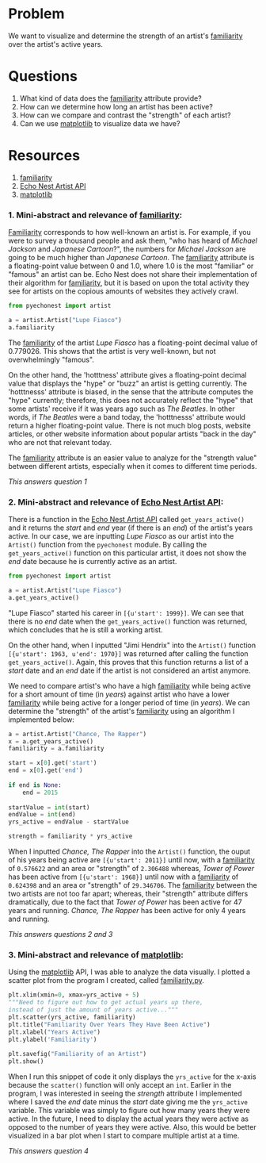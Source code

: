 # Problem
We want to visualize and determine the strength of an artist's [familiarity] over the
artist's active years.

# Questions
1. What kind of data does the [familiarity] attribute provide?
2. How can we determine how long an artist has been active?
3. How can we compare and contrast the "strength" of each artist?
4. Can we use [matplotlib] to visualize data we have?

# Resources
1. [familiarity]
2. [Echo Nest Artist API]
3. [matplotlib]


### 1. Mini-abstract and relevance of [familiarity]:
[Familiarity] corresponds to how well-known an artist is. For example, if you were to survey a
thousand people and ask them, "who has heard of *Michael Jackson* and *Japanese Cartoon*?", the
numbers for *Michael Jackson* are going to be much higher than *Japanese Cartoon*. The [familiarity]
attribute is a floating-point value between 0 and 1.0, where 1.0 is the most "familiar" or
"famous" an artist can be. Echo Nest does not share their implementation of their algorithm for [familiarity],
but it is based on upon the total activity they see for artists on the copious amounts of websites they
actively crawl. 

```python
from pyechonest import artist

a = artist.Artist("Lupe Fiasco")
a.familiarity
```
The [familiarity] of the artist *Lupe Fiasco* has a floating-point decimal value of 0.779026.
This shows that the artist is very well-known, but not overwhelmingly "famous".

On the other hand, the 'hotttness' attribute gives a floating-point decimal value that displays the
"hype" or "buzz" an artist is getting currently. The 'hotttnesss' attribute is biased, in the sense
that the attribute computes the "hype" currently; therefore, this does not accurately reflect the
"hype" that some artists' receive if it was years ago such as *The Beatles*. In other words, if *The Beatles*
were a band today, the 'hotttnesss' attribute would return a higher floating-point value. There is not much
blog posts, website articles, or other website information about popular artists "back in the day" who are
not that relevant today.

The [familiarity] attribute is an easier value to analyze for the "strength value" between
different artists, especially when it comes to different time periods. 

*This answers question 1*

### 2. Mini-abstract and relevance of [Echo Nest Artist API]:
There is a function in the [Echo Nest Artist API] called ```get_years_active()``` and it returns
the *start* and *end* year (if there is an *end*) of the artist's years active. In our case, we are
inputting *Lupe Fiasco* as our artist into the ```Artist()``` function from the ```pyechonest``` module.
By calling the ```get_years_active()``` function on this particular artist, it does not show the *end*
date because he is currently active as an artist. 

```python
from pyechonest import artist

a = artist.Artist("Lupe Fiasco")
a.get_years_active()
```
"Lupe Fiasco" started his career in ```[{u'start': 1999}]```. We can see that there is no *end* date
when the ```get_years_active()``` function was returned, which concludes that he is still a working
artist.

On the other hand, when I inputted "Jimi Hendrix" into the ```Artist()``` function
 ```[{u'start': 1963, u'end': 1970}]``` was returned after calling the function
```get_years_active()```. Again, this proves that this function returns a list of
a *start* date and an *end* date if the artist is not considered an artist anymore.

We need to compare artist's who have a high [familiarity] while being active for a short amount of
time (in *years*) against artist who have a lower [familiarity] while being active for a longer
period of time (in *years*). We can determine the "strength" of the artist's [familiarity] using
an algorithm I implemented below:

```python
a = artist.Artist("Chance, The Rapper")
x = a.get_years_active()
familiarity = a.familiarity

start = x[0].get('start')
end = x[0].get('end')
    
if end is None:
    end = 2015
        
startValue = int(start)
endValue = int(end)
yrs_active = endValue - startValue

strength = familiarity * yrs_active
```
When I inputted *Chance, The Rapper* into the ```Artist()``` function, the ouput of his years being
active are ```[{u'start': 2011}]``` until now, with a [familiarity] of ```0.576622``` and an area
or "strength" of ```2.306488``` whereas, *Tower of Power* has been active from ```[{u'start': 1968}]```
until now with a [familiarity] of ```0.624398``` and an area or "strength" of ```29.346706```. The
[familiarity] between the two artists are not too far apart; whereas, their "strength" attribute differs
dramatically, due to the fact that *Tower of Power* has been active for 47 years and running. *Chance,
The Rapper* has been active for only 4 years and running.

*This answers questions 2 and 3*

### 3. Mini-abstract and relevance of [matplotlib]:
Using the [matplotlib] API, I was able to analyze the data visually. I plotted a scatter plot from
the program I created, called [familiarity.py].

```python
plt.xlim(xmin=0, xmax=yrs_active + 5)
"""Need to figure out how to get actual years up there,
instead of just the amount of years active..."""
plt.scatter(yrs_active, familiarity)
plt.title("Familiarity Over Years They Have Been Active")
plt.xlabel("Years Active")
plt.ylabel('Familiarity')
    
plt.savefig("Familiarity of an Artist")
plt.show()
```
When I run this snippet of code it only displays the ```yrs_active``` for the x-axis because the ```scatter()```
function will only accept an ```int```. Earlier in the program, I was interested in seeing the *strength* attribute I
implemented where I saved the *end* date minus the *start* date giving me the ```yrs_active``` variable. This variable
was simply to figure out how many years they were active. In the future, I need to display the actual years they were
active as opposed to the number of years they were active. Also, this would be better visualized in a bar plot when I
start to compare multiple artist at a time.

*This answers question 4*

[familiarity]: http://developer.echonest.com/forums/thread/839
[Echo Nest Artist API]: https://github.com/echonest/pyechonest/blob/master/pyechonest/artist.py 
[matplotlib]: http://matplotlib.org/
[familiarity.py]: https://github.com/JoePaxton/familiarity/blob/master/familiarity.py
